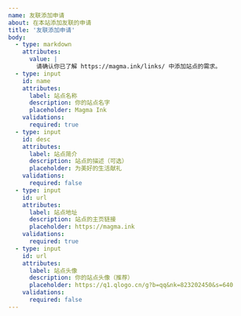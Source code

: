 ```yaml
---
name: 友联添加申请
about: 在本站添加友联的申请
title: '友联添加申请'
body:
  - type: markdown
    attributes:
      value: |
        请确认你已了解 https://magma.ink/links/ 中添加站点的需求。
  - type: input
    id: name
    attributes:
      label: 站点名称
      description: 你的站点名字
      placeholder: Magma Ink
    validations:
      required: true
  - type: input
    id: desc
    attributes:
      label: 站点简介
      description: 站点的描述（可选）
      placeholder: 为美好的生活献礼
    validations:
      required: false
  - type: input
    id: url
    attributes:
      label: 站点地址
      description: 站点的主页链接
      placeholder: https://magma.ink
    validations:
      required: true
  - type: input
    id: url
    attributes:
      label: 站点头像
      description: 你的站点头像（推荐）
      placeholder: https://q1.qlogo.cn/g?b=qq&nk=823202450&s=640
    validations:
      required: false
---
```


